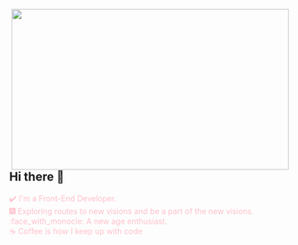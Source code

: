 <img src="https://cdn.pixabay.com/animation/2022/08/07/00/41/00-41-53-965_512.gif" align="right" width="500" height="290"></br>
## Hi there 👋 </br>
<font color="pink">:heavy_check_mark: I'm a Front-End Developer. </font> </br>
<font color="pink">:fireworks: Exploring routes to new visions and be a part of the new visions. </font> </br>
<font color="pink">:face_with_monocle: A new age enthusiast. </font> </br>
<font color="pink">:coffee: Coffee is how I keep up with code</font>


